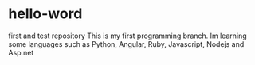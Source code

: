 # hello-word
first and test repository
This is my first programming branch. Im learning some languages such as Python, Angular, Ruby, Javascript, Nodejs and Asp.net
